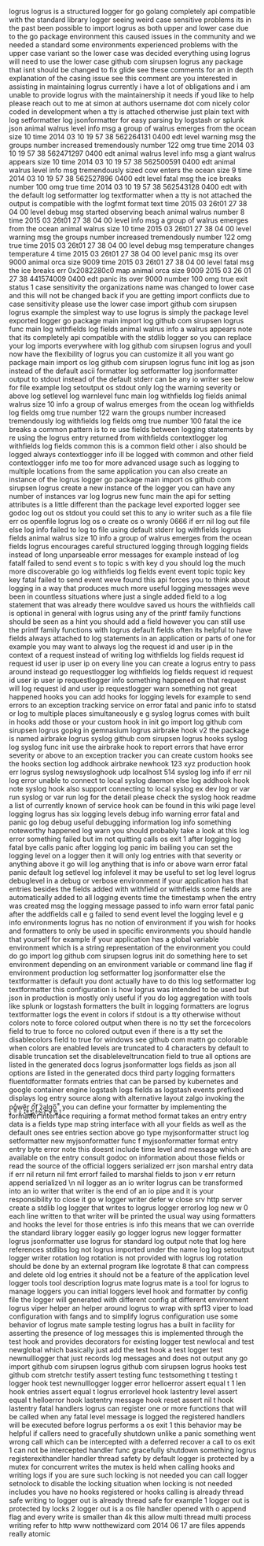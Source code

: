 logrus logrus is a structured logger for go golang completely api compatible with the standard library logger seeing weird case sensitive problems its in the past been possible to import logrus as both upper and lower case due to the go package environment this caused issues in the community and we needed a standard some environments experienced problems with the upper case variant so the lower case was decided everything using logrus will need to use the lower case github com sirupsen logrus any package that isnt should be changed to fix glide see these comments for an in depth explanation of the casing issue see this comment are you interested in assisting in maintaining logrus currently i have a lot of obligations and i am unable to provide logrus with the maintainership it needs if youd like to help please reach out to me at simon at authors username dot com nicely color coded in development when a tty is attached otherwise just plain text with log setformatter log jsonformatter for easy parsing by logstash or splunk json animal walrus level info msg a group of walrus emerges from the ocean size 10 time 2014 03 10 19 57 38 562264131 0400 edt level warning msg the groups number increased tremendously number 122 omg true time 2014 03 10 19 57 38 562471297 0400 edt animal walrus level info msg a giant walrus appears size 10 time 2014 03 10 19 57 38 562500591 0400 edt animal walrus level info msg tremendously sized cow enters the ocean size 9 time 2014 03 10 19 57 38 562527896 0400 edt level fatal msg the ice breaks number 100 omg true time 2014 03 10 19 57 38 562543128 0400 edt with the default log setformatter log textformatter when a tty is not attached the output is compatible with the logfmt format text time 2015 03 26t01 27 38 04 00 level debug msg started observing beach animal walrus number 8 time 2015 03 26t01 27 38 04 00 level info msg a group of walrus emerges from the ocean animal walrus size 10 time 2015 03 26t01 27 38 04 00 level warning msg the groups number increased tremendously number 122 omg true time 2015 03 26t01 27 38 04 00 level debug msg temperature changes temperature 4 time 2015 03 26t01 27 38 04 00 level panic msg its over 9000 animal orca size 9009 time 2015 03 26t01 27 38 04 00 level fatal msg the ice breaks err 0x2082280c0 map animal orca size 9009 2015 03 26 01 27 38 441574009 0400 edt panic its over 9000 number 100 omg true exit status 1 case sensitivity the organizations name was changed to lower case and this will not be changed back if you are getting import conflicts due to case sensitivity please use the lower case import github com sirupsen logrus example the simplest way to use logrus is simply the package level exported logger go package main import log github com sirupsen logrus func main log withfields log fields animal walrus info a walrus appears note that its completely api compatible with the stdlib logger so you can replace your log imports everywhere with log github com sirupsen logrus and youll now have the flexibility of logrus you can customize it all you want go package main import os log github com sirupsen logrus func init log as json instead of the default ascii formatter log setformatter log jsonformatter output to stdout instead of the default stderr can be any io writer see below for file example log setoutput os stdout only log the warning severity or above log setlevel log warnlevel func main log withfields log fields animal walrus size 10 info a group of walrus emerges from the ocean log withfields log fields omg true number 122 warn the groups number increased tremendously log withfields log fields omg true number 100 fatal the ice breaks a common pattern is to re use fields between logging statements by re using the logrus entry returned from withfields contextlogger log withfields log fields common this is a common field other i also should be logged always contextlogger info ill be logged with common and other field contextlogger info me too for more advanced usage such as logging to multiple locations from the same application you can also create an instance of the logrus logger go package main import os github com sirupsen logrus create a new instance of the logger you can have any number of instances var log logrus new func main the api for setting attributes is a little different than the package level exported logger see godoc log out os stdout you could set this to any io writer such as a file file err os openfile logrus log os o create os o wronly 0666 if err nil log out file else log info failed to log to file using default stderr log withfields logrus fields animal walrus size 10 info a group of walrus emerges from the ocean fields logrus encourages careful structured logging through logging fields instead of long unparseable error messages for example instead of log fatalf failed to send event s to topic s with key d you should log the much more discoverable go log withfields log fields event event topic topic key key fatal failed to send event weve found this api forces you to think about logging in a way that produces much more useful logging messages weve been in countless situations where just a single added field to a log statement that was already there wouldve saved us hours the withfields call is optional in general with logrus using any of the printf family functions should be seen as a hint you should add a field however you can still use the printf family functions with logrus default fields often its helpful to have fields always attached to log statements in an application or parts of one for example you may want to always log the request id and user ip in the context of a request instead of writing log withfields log fields request id request id user ip user ip on every line you can create a logrus entry to pass around instead go requestlogger log withfields log fields request id request id user ip user ip requestlogger info something happened on that request will log request id and user ip requestlogger warn something not great happened hooks you can add hooks for logging levels for example to send errors to an exception tracking service on error fatal and panic info to statsd or log to multiple places simultaneously e g syslog logrus comes with built in hooks add those or your custom hook in init go import log github com sirupsen logrus gopkg in gemnasium logrus airbrake hook v2 the package is named airbrake logrus syslog github com sirupsen logrus hooks syslog log syslog func init use the airbrake hook to report errors that have error severity or above to an exception tracker you can create custom hooks see the hooks section log addhook airbrake newhook 123 xyz production hook err logrus syslog newsysloghook udp localhost 514 syslog log info if err nil log error unable to connect to local syslog daemon else log addhook hook note syslog hook also support connecting to local syslog ex dev log or var run syslog or var run log for the detail please check the syslog hook readme a list of currently known of service hook can be found in this wiki page level logging logrus has six logging levels debug info warning error fatal and panic go log debug useful debugging information log info something noteworthy happened log warn you should probably take a look at this log error something failed but im not quitting calls os exit 1 after logging log fatal bye calls panic after logging log panic im bailing you can set the logging level on a logger then it will only log entries with that severity or anything above it go will log anything that is info or above warn error fatal panic default log setlevel log infolevel it may be useful to set log level logrus debuglevel in a debug or verbose environment if your application has that entries besides the fields added with withfield or withfields some fields are automatically added to all logging events time the timestamp when the entry was created msg the logging message passed to info warn error fatal panic after the addfields call e g failed to send event level the logging level e g info environments logrus has no notion of environment if you wish for hooks and formatters to only be used in specific environments you should handle that yourself for example if your application has a global variable environment which is a string representation of the environment you could do go import log github com sirupsen logrus init do something here to set environment depending on an environment variable or command line flag if environment production log setformatter log jsonformatter else the textformatter is default you dont actually have to do this log setformatter log textformatter this configuration is how logrus was intended to be used but json in production is mostly only useful if you do log aggregation with tools like splunk or logstash formatters the built in logging formatters are logrus textformatter logs the event in colors if stdout is a tty otherwise without colors note to force colored output when there is no tty set the forcecolors field to true to force no colored output even if there is a tty set the disablecolors field to true for windows see github com mattn go colorable when colors are enabled levels are truncated to 4 characters by default to disable truncation set the disableleveltruncation field to true all options are listed in the generated docs logrus jsonformatter logs fields as json all options are listed in the generated docs third party logging formatters fluentdformatter formats entries that can be parsed by kubernetes and google container engine logstash logs fields as logstash events prefixed displays log entry source along with alternative layout zalgo invoking the p͉̫o̳̼̊w̖͈̰͎e̬͔̭͂r͚̼̹̲ ̫͓͉̳͈ō̠͕͖̚f̝͍̠ ͕̲̞͖͑z̖̫̤̫ͪa͉̬͈̗l͖͎g̳̥o̰̥̅ ̣͔̲̻͊̄ ̙̘̦̹̦ you can define your formatter by implementing the formatter interface requiring a format method format takes an entry entry data is a fields type map string interface with all your fields as well as the default ones see entries section above go type myjsonformatter struct log setformatter new myjsonformatter func f myjsonformatter format entry entry byte error note this doesnt include time level and message which are available on the entry consult godoc on information about those fields or read the source of the official loggers serialized err json marshal entry data if err nil return nil fmt errorf failed to marshal fields to json v err return append serialized \n nil logger as an io writer logrus can be transformed into an io writer that writer is the end of an io pipe and it is your responsibility to close it go w logger writer defer w close srv http server create a stdlib log logger that writes to logrus logger errorlog log new w 0 each line written to that writer will be printed the usual way using formatters and hooks the level for those entries is info this means that we can override the standard library logger easily go logger logrus new logger formatter logrus jsonformatter use logrus for standard log output note that log here references stdlibs log not logrus imported under the name log log setoutput logger writer rotation log rotation is not provided with logrus log rotation should be done by an external program like logrotate 8 that can compress and delete old log entries it should not be a feature of the application level logger tools tool description logrus mate logrus mate is a tool for logrus to manage loggers you can initial loggers level hook and formatter by config file the logger will generated with different config at different environment logrus viper helper an helper around logrus to wrap with spf13 viper to load configuration with fangs and to simplify logrus configuration use some behavior of logrus mate sample testing logrus has a built in facility for asserting the presence of log messages this is implemented through the test hook and provides decorators for existing logger test newlocal and test newglobal which basically just add the test hook a test logger test newnulllogger that just records log messages and does not output any go import github com sirupsen logrus github com sirupsen logrus hooks test github com stretchr testify assert testing func testsomething t testing t logger hook test newnulllogger logger error helloerror assert equal t 1 len hook entries assert equal t logrus errorlevel hook lastentry level assert equal t helloerror hook lastentry message hook reset assert nil t hook lastentry fatal handlers logrus can register one or more functions that will be called when any fatal level message is logged the registered handlers will be executed before logrus performs a os exit 1 this behavior may be helpful if callers need to gracefully shutdown unlike a panic something went wrong call which can be intercepted with a deferred recover a call to os exit 1 can not be intercepted handler func gracefully shutdown something logrus registerexithandler handler thread safety by default logger is protected by a mutex for concurrent writes the mutex is held when calling hooks and writing logs if you are sure such locking is not needed you can call logger setnolock to disable the locking situation when locking is not needed includes you have no hooks registered or hooks calling is already thread safe writing to logger out is already thread safe for example 1 logger out is protected by locks 2 logger out is a os file handler opened with o append flag and every write is smaller than 4k this allow multi thread multi process writing refer to http www notthewizard com 2014 06 17 are files appends really atomic